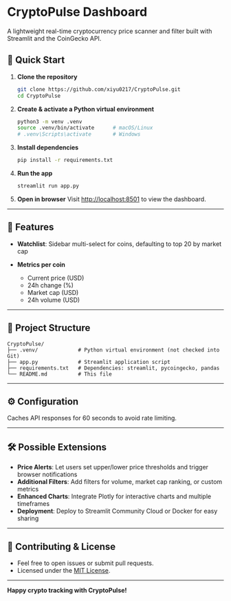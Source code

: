 # CryptoPulse Dashboard

A lightweight real-time cryptocurrency price scanner and filter built with Streamlit and the CoinGecko API.


## 🚀 Quick Start

1. **Clone the repository**  
   ```bash
   git clone https://github.com/xiyu0217/CryptoPulse.git
   cd CryptoPulse
   ````

2. **Create & activate a Python virtual environment**

   ```bash
   python3 -m venv .venv
   source .venv/bin/activate      # macOS/Linux
   # .venv\Scripts\activate       # Windows
   ```

3. **Install dependencies**

   ```bash
   pip install -r requirements.txt
   ```

4. **Run the app**

   ```bash
   streamlit run app.py
   ```

5. **Open in browser**
   Visit [http://localhost:8501](http://localhost:8501) to view the dashboard.

---

## 📑 Features

* **Watchlist**: Sidebar multi-select for coins, defaulting to top 20 by market cap

* **Metrics per coin**
  * Current price (USD)
  * 24h change (%)
  * Market cap (USD)
  * 24h volume (USD)

---

## 🔧 Project Structure

```
CryptoPulse/
├── .venv/             # Python virtual environment (not checked into Git)
├── app.py             # Streamlit application script
├── requirements.txt   # Dependencies: streamlit, pycoingecko, pandas
└── README.md          # This file
```

---

## ⚙️ Configuration


  Caches API responses for 60 seconds to avoid rate limiting.

---

## 🛠️ Possible Extensions

* **Price Alerts**: Let users set upper/lower price thresholds and trigger browser notifications
* **Additional Filters**: Add filters for volume, market cap ranking, or custom metrics
* **Enhanced Charts**: Integrate Plotly for interactive charts and multiple timeframes
* **Deployment**: Deploy to Streamlit Community Cloud or Docker for easy sharing

---

## 🤝 Contributing & License

* Feel free to open issues or submit pull requests.
* Licensed under the [MIT License](LICENSE).

---

**Happy crypto tracking with CryptoPulse!**


